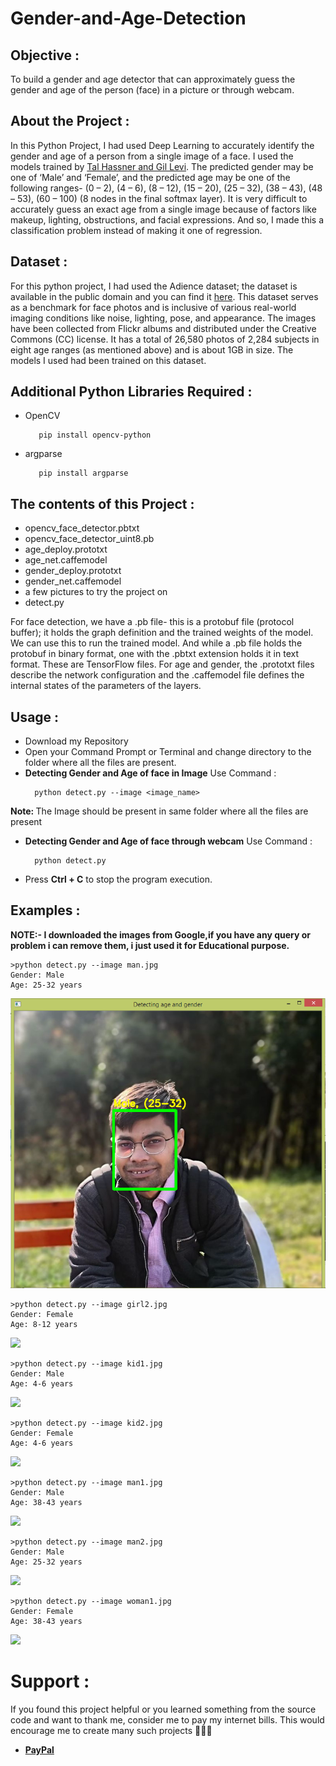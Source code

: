 # Gender-and-Age-Detection 

<h2>Objective :</h2>
<p>To build a gender and age detector that can approximately guess the gender and age of the person (face) in a picture or through webcam.</p>

<h2>About the Project :</h2>
<p>In this Python Project, I had used Deep Learning to accurately identify the gender and age of a person from a single image of a face. I used the models trained by <a href="https://talhassner.github.io/home/projects/Adience/Adience-data.html">Tal Hassner and Gil Levi</a>. The predicted gender may be one of ‘Male’ and ‘Female’, and the predicted age may be one of the following ranges- (0 – 2), (4 – 6), (8 – 12), (15 – 20), (25 – 32), (38 – 43), (48 – 53), (60 – 100) (8 nodes in the final softmax layer). It is very difficult to accurately guess an exact age from a single image because of factors like makeup, lighting, obstructions, and facial expressions. And so, I made this a classification problem instead of making it one of regression.</p>

<h2>Dataset :</h2>
<p>For this python project, I had used the Adience dataset; the dataset is available in the public domain and you can find it <a href="https://www.kaggle.com/ttungl/adience-benchmark-gender-and-age-classification">here</a>. This dataset serves as a benchmark for face photos and is inclusive of various real-world imaging conditions like noise, lighting, pose, and appearance. The images have been collected from Flickr albums and distributed under the Creative Commons (CC) license. It has a total of 26,580 photos of 2,284 subjects in eight age ranges (as mentioned above) and is about 1GB in size. The models I used had been trained on this dataset.</p>

<h2>Additional Python Libraries Required :</h2>
<ul>
  <li>OpenCV</li>
  
       pip install opencv-python
</ul>
<ul>
 <li>argparse</li>
  
       pip install argparse
</ul>

<h2>The contents of this Project :</h2>
<ul>
  <li>opencv_face_detector.pbtxt</li>
  <li>opencv_face_detector_uint8.pb</li>
  <li>age_deploy.prototxt</li>
  <li>age_net.caffemodel</li>
  <li>gender_deploy.prototxt</li>
  <li>gender_net.caffemodel</li>
  <li>a few pictures to try the project on</li>
  <li>detect.py</li>
 </ul>
 <p>For face detection, we have a .pb file- this is a protobuf file (protocol buffer); it holds the graph definition and the trained weights of the model. We can use this to run the trained model. And while a .pb file holds the protobuf in binary format, one with the .pbtxt extension holds it in text format. These are TensorFlow files. For age and gender, the .prototxt files describe the network configuration and the .caffemodel file defines the internal states of the parameters of the layers.</p>
 
 <h2>Usage :</h2>
 <ul>
  <li>Download my Repository</li>
  <li>Open your Command Prompt or Terminal and change directory to the folder where all the files are present.</li>
  <li><b>Detecting Gender and Age of face in Image</b> Use Command :</li>
  
      python detect.py --image <image_name>
</ul>
  <p><b>Note: </b>The Image should be present in same folder where all the files are present</p> 
<ul>
  <li><b>Detecting Gender and Age of face through webcam</b> Use Command :</li>
  
      python detect.py
</ul>
<ul>
  <li>Press <b>Ctrl + C</b> to stop the program execution.</li>
</ul>


<h2>Examples :</h2>
<p><b>NOTE:- I downloaded the images from Google,if you have any query or problem i can remove them, i just used it for Educational purpose.</b></p>

    >python detect.py --image man.jpg
    Gender: Male
    Age: 25-32 years
    
<img src="Example/Detecting age and gender man.png">

    >python detect.py --image girl2.jpg
    Gender: Female
    Age: 8-12 years
    
<img src="Example/Detecting age and gender girl2.png">

    >python detect.py --image kid1.jpg
    Gender: Male
    Age: 4-6 years    
    
<img src="Example/Detecting age and gender kid1.png">

    >python detect.py --image kid2.jpg
    Gender: Female
    Age: 4-6 years  
    
<img src="Example/Detecting age and gender kid2.png">

    >python detect.py --image man1.jpg
    Gender: Male
    Age: 38-43 years
    
<img src="Example/Detecting age and gender man1.png">

    >python detect.py --image man2.jpg
    Gender: Male
    Age: 25-32 years
    
<img src="Example/Detecting age and gender man2.png">

    >python detect.py --image woman1.jpg
    Gender: Female
    Age: 38-43 years
    
<img src="Example/Detecting age and gender woman1.png">
    
# Support :
If you found this project helpful or you learned something from the source code and want to thank me, consider me to pay my internet bills. This would encourage me to create many such projects 👨🏻‍💻
<ul>
    <li><a href="https://www.paypal.com/paypalme/pawandevkhatri"><b>PayPal</b></a></li>
</ul>           
